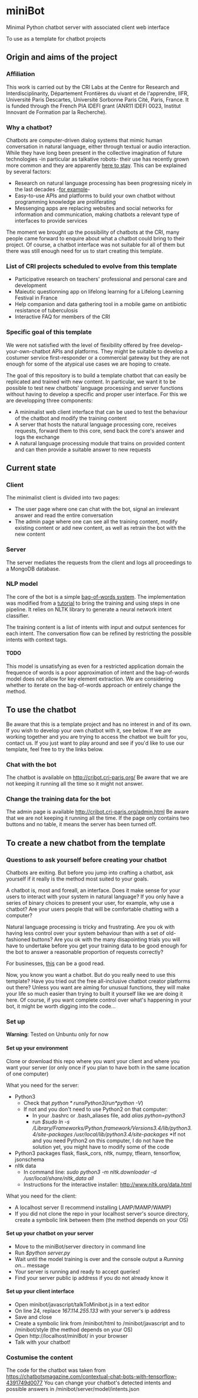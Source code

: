 # miniBot
Minimal Python chatbot server with associated client web interface

To use as a template for chatbot projects

## Origin and aims of the project
### Affiliation
This work is carried out by the CRI Labs at the Centre for Research and Interdisciplinarity, Département Frontières du vivant et de l'apprendre, IIFR, Université Paris Descartes, Université Sorbonne Paris Cité, Paris, France.
It is funded through the French PIA IDEFI grant (ANR11 IDEFI 0023, Institut Innovant de Formation par la Recherche).
### Why a chatbot?
Chatbots are computer-driven dialog systems that mimic human conversation in natural language, either through textual or audio interaction.\
While they have long been present in the collective imagination of future technologies -in particular as talkative robots- their use has recently grown more common and they are apparently [here to stay](https://blog.ubisend.com/optimise-chatbots/chatbot-statistics). This can be explained by several factors:
* Research on natural language processing has been progressing nicely in the last decades -[for example](http://onlinelibrary.wiley.com/doi/10.1002/aris.1440370103/full)-
* Easy-to-use APIs and platforms to build your own chatbot without programming knowledge are proliferating
* Messenging apps are replacing websites and social networks for information and communication, making chatbots a relevant type of interfaces to provide services

The moment we brought up the possibility of chatbots at the CRI, many people came forward to enquire about what a chatbot could bring to their project. Of course, a chatbot interface was not suitable for all of them but there was still enough need for us to start creating this template.
### List of CRI projects scheduled to evolve from this template
* Participative research on teachers' professional and personal care and development
* Maieutic questionning app on lifelong learning for a Lifelong Learning Festival in France
* Help companion and data gathering tool in a mobile game on antibiotic resistance of tuberculosis
* Interactive FAQ for members of the CRI
### Specific goal of this template
We were not satisfied with the level of flexibility offered by free develop-your-own-chatbot APIs and platforms. They might be suitable to develop a costumer service first-responder or a commercial gateway but they are not enough for some of the atypical use cases we are hoping to create.

The goal of this repository is to build a template chatbot that can easily be replicated and trained with new content. In particular, we want it to be possible to test new chatbots' language processing and server functions without having to develop a specific and proper user interface. For this we are developping three components:
* A minimalist web client interface that can be used to test the behaviour of the chatbot and modify the training content
* A server that hosts the natural language processing core, receives requests, forward them to this core, send back the core's answer and logs the exchange
* A natural language processing module that trains on provided content and can then provide a suitable answer to new requests

## Current state
### Client
The minimalist client is divided into two pages:
* The user page where one can chat with the bot, signal an irrelevant answer and read the entire conversation
* The admin page where one can see all the training content, modify existing content or add new content, as well as retrain the bot with the new content
### Server
The server mediates the requests from the client and logs all proceedings to a MongoDB database.
### NLP model
The core of the bot is a simple [bag-of-words system](https://en.wikipedia.org/wiki/Bag-of-words_model). The implementation was modified from a [tutorial](https://chatbotsmagazine.com/contextual-chat-bots-with-tensorflow-4391749d0077) to bring the training and using steps in one pipeline. It relies on NLTK library to generate a neural network intent classifier.

The training content is a list of intents with input and output sentences for each intent. The conversation flow can be refined by restricting the possible intents with context tags.
#### TODO
This model is unsatisfying as even for a restricted application domain the frequence of words is a poor approximation of intent and the bag-of-words model does not allow for key element extraction. We are considering whether to iterate on the bag-of-words approach or entirely change the method.

## To use the chatbot
Be aware that this is a template project and has no interest in and of its own. If you wish to develop your own chatbot with it, see below. If we are working together and you are trying to access the chatbot we built for you, contact us. If you just want to play around and see if you'd like to use our template, feel free to try the links below.
### Chat with the bot
The chatbot is available on http://cribot.cri-paris.org/
Be aware that we are not keeping it running all the time so it might not answer.
### Change the training data for the bot
The admin page is available http://cribot.cri-paris.org/admin.html
Be aware that we are not keeping it running all the time. If the page only contains two buttons and no table, it means the server has been turned off.

## To create a new chatbot from the template
### Questions to ask yourself before creating your chatbot
Chatbots are exiting. But before you jump into crafting a chatbot, ask yourself if it really is the method most suited to your goals.

A chatbot is, most and foreall, an interface. Does it make sense for your users to interact with your system in natural language? If you only have a series of binary choices to present your user, for example, why use a chatbot? Are your users people that will be comfortable chatting with a computer?

Natural language processing is tricky and frustrating. Are you ok with having less control over your system behaviour than with a set of old-fashioned buttons? Are you ok with the many disapointing trials you will have to undertake before you get your training data to be good enough for the bot to answer a reasonable proportion of requests correctly?

For businesses, [this](https://chatbotnewsdaily.com/do-you-really-need-a-chatbot-for-your-business-b27ab2dbc6db) can be a good read.

Now, you know you want a chatbot. But do you really need to use this template? Have you tried out the free all-inclusive chatbot creator platforms out there? Unless you want are aiming for unusual functions, they will make your life so much easier than trying to built it yourself like we are doing it here. Of course, if you want complete control over what's happening in your bot, it might be worth digging into the code...

### Set up
__Warning__: Tested on Unbuntu only for now

#### Set up your environment
Clone or download this repo where you want your client and where you want your server (or only once if you plan to have both in the same location of one computer)

What you need for the server:
* Python3
  * Check that *$python* runs Python3 (run *$python -V*)
  * If not and you don't need to use Python2 on that computer:
    * In your .bashrc or .bash_aliases file, add *alias python=python3*
    * run *$sudo ln -s /Library/Frameworks/Python.framework/Versions3.4/lib/python3.4/site-packages /usr/local/lib/python3.4/site-packages*
  *If not and you need Python2 on this computer, I do not have the solution yet, you might have to modify some of the code
* Python3 packages flask, flask_cors, nltk, numpy, tflearn, tensorflow, jsonschema
* nltk data
  * In command line: *sudo python3 -m nltk.downloader -d /usr/local/share/nltk_data all*
  * Instructions for the interactive installer: http://www.nltk.org/data.html

What you need for the client:
* A localhost server (I recommend installing LAMP/MAMP/WAMP)
* If you did not clone the repo in your localhost server's source directory, create a symbolic link between them (the method depends on your OS)

#### Set up your chatbot on your server
* Move to the miniBot/server directory in command line
* Run *$python server.py*
* Wait until the model training is over and the console output a *Running on...* message
* Your server is running and ready to accept queries!
* Find your server public ip address if you do not already know it

#### Set up your client interface
* Open minibot/javascript/talkToMinibot.js in a text editor
* On line 24, replace *167.114.255.133* with your server's ip address
* Save and close
* Create a symbolic link from /minibot/html to /minibot/javascript and to /minibot/style (the method depends on your OS)
* Open http://localhost/miniBot/ in your browser
* Talk with your chatbot!

### Costumise the content
The code for the chatbot was taken from https://chatbotsmagazine.com/contextual-chat-bots-with-tensorflow-4391749d0077
You can change your chatbot's detected intents and possible answers in /minibot/server/model/intents.json

